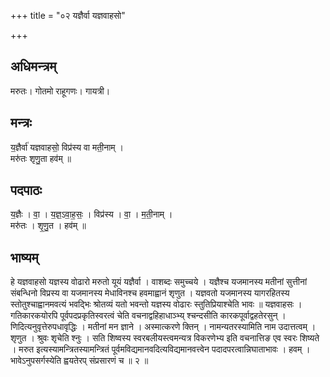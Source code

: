+++
title = "०२ यज्ञैर्वा यज्ञवाहसो"

+++
## अधिमन्त्रम्
मरुतः। गोतमो राहूगणः। गायत्री।

## मन्त्रः
य॒ज्ञैर्वा॑ यज्ञवाहसो॒ विप्र॑स्य वा मती॒नाम् ।  
मरु॑तः शृणु॒ता हव॑म् ॥

## पदपाठः
य॒ज्ञैः । वा॒ । य॒ज्ञ॒ऽवा॒ह॒सः॒ । विप्र॑स्य । वा॒ । म॒ती॒नाम् ।  
मरु॑तः । शृ॒णु॒त । हव॑म् ॥

## भाष्यम्
हे यज्ञवाहसो यज्ञस्य वोढारो मरुतो यूयं यज्ञैर्वा । वाशब्दः समुच्चये । यज्ञैश्च यजमानस्य मतीनां सुत्तीनां संबन्धिनो विप्रस्य वा यजमानस्य मेधाविनश्च हवमाह्वानं शृणुत । यज्ञवतो यजमानस्य यागरहितस्य स्तोतुश्चाह्वानमवत्यं भवद्भिः श्रोतव्यं यतो भवन्तो यज्ञस्य वोढारः स्तुतिप्रियाश्चेति भावः ॥ यज्ञवाहसः । गतिकारकयोरपि पूर्वपदप्रकृतिस्वरत्वं चेति वचनाद्वहिहाधाञ्भ्य् श्चन्दसीति कारकपूर्वाद्वहतेरसुन् । णिदित्यनुवृत्तेरुपधावृद्धिः । मतीनां मन ज्ञाने । अस्मात्करणे क्तिन् । नामन्यतरस्यामिति नाम उदात्तत्वम् । शृणुत । श्रुवः शृचेति श्नुः । सति शिष्वस्य स्वरबलीयस्त्वमन्यत्र विकरणेभ्य इति वचनात्तिङ एव स्वरः शिष्यते । मरुत इत्यस्यामन्त्रितस्यामन्त्रितं पूर्वमविद्यमानवदित्यविद्यमानवत्त्वेन पदादपरत्वान्निघाताभावः । हवम् । भावेऽनुपसर्गस्येति ह्वयतेरप् संप्रसारणं च ॥ २ ॥
